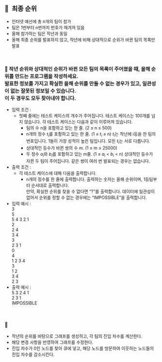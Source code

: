 ## **🧸  최종 순위**

- 인터넷 예선에 총 n개의 팀이 참가
- 팀은 1번부터 n번까지 번호가 매겨져 있음
- 올해 참가하는 팀은 작년과 동일
- 올해 최종 순위를 발표하지 않고, 작년에 비해 상대적으로 순위가 바뀐 팀의 목록만 발표
<br/>

### **🚪 작년 순위와 상대적인 순위가 바뀐 모든 팀의 목록이 주어졌을 때, 올해 순위를 만드는 프로그램을 작성하세요. <br/> 발표한 정보를 가지고 확실한 올해 순위를 만들 수 없는 경우가 있고, 일관성이 없는 잘못된 정보일 수 있습니다. <br/> 이 두 경우도 모두 찾아내야 합니다.**

- 입력 조건 :
    - 첫째 줄에는 테스트 케이스의 개수가 주어집니다. 테스트 케이스는 100개를 넘지 않습니다. 각 테스트 케이스는 다음과 같이 이루어져 있습니다.
        - 팀의 수 n을 포함하고 있는 한 줄. (2 ≤ n ≤ 500)
        - n개의 정수 $t_i$를 포함하고 있는 한 줄. (1 ≤ $t_i$ ≤ n)
        $t_i$는 작넌에 i등을 한 팀의 번호입니다. 1들이 가장 성적이 높은 팀입니다. 모든 $t_i$는 서로 다릅니다.
        - 상대적인 등수가 바뀐 쌍의 수 m. (1 ≤ m ≤ 25000)
        - 두 정수 $a_i$와 $b_i$를 포함하고 있는 m줄. (1 ≤ $a_i$ < $b_i$ < n) 상대적인 등수가 자뀐 두 팀이 주어집니다. 같은 쌍이 여러 번 발표되는 경우는 없습니다.
- 출력 조건 :
    - 각 테스트 케이스에 대해 다음을 출력합니다.
        - n개의 정수를 한 줄에 출력합니다. 출력하는 숫자는 올해 순위이며, 1등팀부터 순서대로 출력합니다. <br/> 만약, 확실한 순위를 찾을 수 없다면 “?”를 출력합니다. 데이터에 일관성이 없어서 순위를 정할 수 없는 경우에는 “IMPOSSIBLE”을 출력합니다.
- 입력 예시 : <br/>
    3 <br/>
    5 <br/>
    5 4 3 2 1 <br/>
    2 <br/>
    2 4 <br/>
    3 4 <br/>
    3 <br/>
    2 3 1 <br/>
    0 <br/>
    4 <br/>
    1 2 3 4 <br/>
    3 <br/>
    1 2 <br/>
    3 4 <br/>
    2 3
- 출력 예시 : <br/>
    5 3 2 4 1 <br/>
    2 3 1 <br/>
    IMPOSSIBLE
<br/>

### **🔑**

- 작년의 순위를 바탕으로 그래프를 생성하고, 각 팀의 진입 차수를 계산한다.
- 해당 변경 사항을 반영하여 그래프를 수정한다.
- 진입 차수가 0인 노드를 찾아 큐에 넣고, 해당 노드를 방문하여 이웃하는 노드들의 진입 차수를 감소시킨다.
